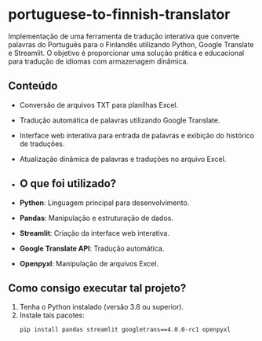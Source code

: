 # portuguese-to-finnish-translator

Implementação de  uma ferramenta de tradução interativa que converte palavras do Português para o Finlandês utilizando Python, Google Translate e Streamlit. O objetivo é proporcionar uma solução prática e educacional para tradução de idiomas com armazenagem dinâmica.

## Conteúdo
- Conversão de arquivos TXT para planilhas Excel.
- Tradução automática de palavras utilizando Google Translate.
- Interface web interativa para entrada de palavras e exibição do histórico de traduções.
- Atualização dinâmica de palavras e traduções no arquivo Excel.

- ## O que foi utilizado?
- **Python**: Linguagem principal para desenvolvimento.
- **Pandas**: Manipulação e estruturação de dados.
- **Streamlit**: Criação da interface web interativa.
- **Google Translate API**: Tradução automática.
- **Openpyxl**: Manipulação de arquivos Excel.


## Como consigo executar tal projeto?
1. Tenha o Python instalado (versão 3.8 ou superior).
2. Instale tais pacotes:
   ```bash
   pip install pandas streamlit googletrans==4.0.0-rc1 openpyxl
